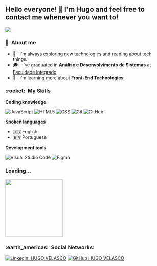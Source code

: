 ## Hello everyone! 👋 I'm Hugo and feel free to contact me whenever you want to!
 

<!--
**hugovelasco/hugovelasco** is a ✨ _special_ ✨ repository because its `README.md` (this file) appears on your GitHub profile.

Here are some ideas to get you started:

- 🔭 I’m currently working on ...
- 🌱 I’m currently learning ...
- 👯 I’m looking to collaborate on ...
- 🤔 I’m looking for help with ...
- 💬 Ask me about ...
- 📫 How to reach me: ...
- 😄 Pronouns: ...
- ⚡ Fun fact: ...
-->



![](https://komarev.com/ghpvc/?username=hugovelasco&color=006bed)

<h3> 👦 &nbsp;About me</h3>

- 🤔 &nbsp; I'm  always exploring new technologies and reading about tech things.
- 🎓 &nbsp; I've graduated in **Análise e Desenvolvimento de Sistemas** at <a href=https://www.grupointegrado.br/>Faculdade Integrado</a>.
- 🌱 &nbsp; I'm learning more about **Front-End Technologies**.
<!--- 💼 &nbsp; Trabalhando como **ÁREA EM QUE VOCÊ TRABALHA** na <a href="LINK DA EMPRESA">EMPRESA</a>-->


<h3> :rocket: &nbsp;My Skills </h3>

**Coding knowledge**

  ![JavaScript](https://img.shields.io/badge/-JavaScript-333333?style=flat&logo=javascript)
  ![HTML5](https://img.shields.io/badge/-HTML5-333333?style=flat&logo=HTML5)
  ![CSS](https://img.shields.io/badge/-CSS-333333?style=flat&logo=CSS3&logoColor=1572B6)
  ![Git](https://img.shields.io/badge/-Git-333333?style=flat&logo=git)
  ![GitHub](https://img.shields.io/badge/-GitHub-333333?style=flat&logo=github)
  
  <!--![C++](https://img.shields.io/badge/-C++-333333?style=flat&logo=C%2B%2B&logoColor=00599C)
  ![Java](https://img.shields.io/badge/-Java-333333?style=flat&logo=Java&logoColor=007396)
  ![Flutter](https://img.shields.io/badge/-Flutter-333333?style=flat&logo=Flutter)
  ![React](https://img.shields.io/badge/-React-333333?style=flat&logo=react)
  ![React Native](https://img.shields.io/badge/-React%20Native-333333?style=flat&logo=react)
  ![Jest](https://img.shields.io/badge/-Jest-333333?style=flat&logo=jest)
  ![MySQL](https://img.shields.io/badge/-MySQL-333333?style=flat&logo=mysql)

**Utilidades**

  ![Insomnia](https://img.shields.io/badge/-Insomnia-333333?style=flat&logo=insomnia)
  ![Postman](https://img.shields.io/badge/-Postman-333333?style=flat&logo=postman)

**DevOps**

  ![Git](https://img.shields.io/badge/-Git-333333?style=flat&logo=git)
  ![GitHub](https://img.shields.io/badge/-GitHub-333333?style=flat&logo=github)
  ![Bitbucket](https://img.shields.io/badge/-Bitbucket-333333?style=flat&logo=bitbucket)
  ![Docker](https://img.shields.io/badge/-Docker-333333?style=flat&logo=docker)
  ![Travis](https://img.shields.io/badge/-Travis-333333?style=flat&logo=travis)-->
  
**Spoken languages**
  
  - :us: English
  - 🇧🇷 Portuguese 

**Development tools**

  ![Visual Studio Code](https://img.shields.io/badge/-Visual%20Studio%20Code-333333?style=flat&logo=visual-studio-code&logoColor=007ACC)
  ![Figma](https://img.shields.io/badge/-Figma-333333?style=flat&logo=figma&logoColor=007ACC)
  <!--![Eclipse](https://img.shields.io/badge/-Eclipse-333333?style=flat&logo=eclipse-ide&logoColor=2C2255)
  ![Trello](https://img.shields.io/badge/-Trello-333333?style=flat&logo=trello&logoColor=007ACC)
  ![Adobe XD](https://img.shields.io/badge/-Adobe%20XD-333333?style=flat&logo=adobe-xd&logoColor=007ACC)-->

<h3> Loading... </h3>

<a href="https://github.com/hugovelasco">
  <img height="180em" src="https://github-readme-stats.vercel.app/api?username=hugovelasco&theme=tokyonight&show_icons=true" />
</a>

<!--[![hugovelasco](https://github-readme-stats.vercel.app/api/top-langs/?username=hugovelasco&hide=html&layout=compact=true&theme=dark)](https://github.com/hugovelasco/)-->

<h3> :earth_americas: &nbsp;Social Networks: </h3> 

[![Linkedin: HUGO VELASCO](https://img.shields.io/badge/-HugoVelasco-blue?style=flat-square&logo=Linkedin&logoColor=white&link=https://www.linkedin.com/in/hugovelasco/)](https://www.linkedin.com/in/hugovelasco/)
[![GitHub HUGO VELASCO](https://img.shields.io/github/followers/hugovelasco?label=follow&style=social)](https://github.com/hugovelasco)
<!--[![Gmail Badge](https://img.shields.io/badge/-seuemail@email.com-006bed?style=flat-square&logo=Gmail&logoColor=white&link=mailto:SEU-EMAIL)](mailto:SEU-EMAIL)-->

